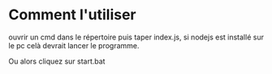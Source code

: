 # Comment l'utiliser

ouvrir un cmd dans le répertoire puis taper index.js, si nodejs est installé sur le pc celà devrait lancer le programme.

Ou alors cliquez sur start.bat